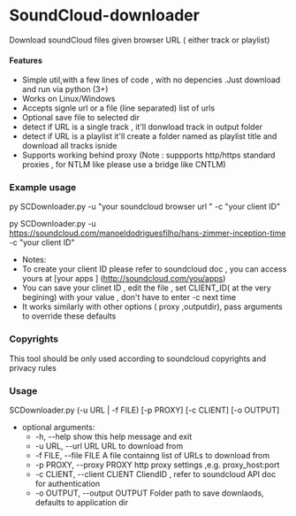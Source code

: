 # SoundCloud-downloader
Download soundCloud files given browser URL ( either track or playlist) 

#### Features
* Simple util,with a few lines of code , with no depencies .Just download and  run via python (3+)
* Works on Linux/Windows 
* Accepts signle url or a file (line separated) list of urls 
* Optional save file to selected dir 
* detect if URL is a single track , it'll donwload track  in output folder
* detect if URL is a playlist it'll create a folder named as playlist title and download all tracks isnide
* Supports working behind proxy (Note : suppports http/https standard proxies , for NTLM like please use a bridge like CNTLM)

### Example usage 
py SCDownloader.py -u "your soundcloud browser url " -c "your client ID"

py SCDownloader.py -u https://soundcloud.com/manoeldodriguesfilho/hans-zimmer-inception-time -c "your client ID"

* Notes:
 * To create your client ID please refer to soundcloud doc , you can access yours at [your apps ] (http://soundcloud.com/you/apps)
 * You can save your clinet ID , edit the file , set CLIENT_ID( at the very begining) with your value , don't have to enter -c next time
 * It works similarly with other options ( proxy ,outputdir), pass arguments to override these defaults
 
### Copyrights
This tool  should be only used according to soundcloud copyrights and privacy rules

### Usage
SCDownloader.py (-u URL | -f FILE) [-p PROXY] [-c CLIENT] [-o OUTPUT]

* optional arguments:
  * -h, --help            show this help message and exit
  * -u URL, --url URL     URL to download from
  * -f FILE, --file FILE  A file containng list of URLs to download from
  * -p PROXY, --proxy PROXY  http proxy settings ,e.g. proxy_host:port
  * -c CLIENT, --client CLIENT  CliendID , refer to soundcloud API doc for authentication
  * -o OUTPUT, --output OUTPUT Folder path to save downlaods, defaults to application dir
